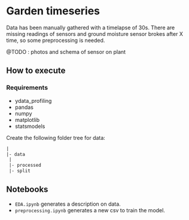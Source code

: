 # Garden timeseries

Data has been manually gathered with a timelapse of 30s. There are missing readings of sensors and ground moisture sensor brokes after X time, so some preprocessing is needed.

@TODO : photos and schema of sensor on plant

## How to execute

### Requirements

- ydata_profiling
- pandas
- numpy
- matplotlib
- statsmodels

Create the following folder tree for data:

```txt
|
|- data
 |
 |- processed
 |- split
```

## Notebooks

- `EDA.ipynb` generates a description on data.
- `preprocessing.ipynb` generates a new csv to train the model.
